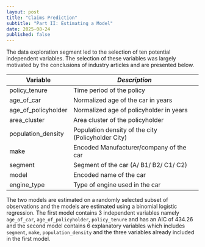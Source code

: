 ```yaml
---
layout: post
title: "Claims Prediction"
subtitle: "Part II: Estimating a Model"
date: 2025-08-24
published: false
---
```


The data exploration segment led to the selection of ten potential independent variables. The selection of these variables was largely motivated by the conclusions of industry articles and are presented below.

| **Variable**  | *Description* |
| ------------- | ------------------------------------- |
| policy_tenure | Time period of the policy |
| age_of_car | Normalized age of the car in years |
| age_of_policyholder | Normalized age of policyholder in years |
| area_cluster | Area cluster of the policyholder |
| population_density | Population density of the city (Policyholder City) |
| make | Encoded Manufacturer/company of the car |
| segment | Segment of the car (A/ B1/ B2/ C1/ C2) |
| model | Encoded name of the car |
| engine_type | Type of engine used in the car |

The two models are estimated on a randomly selected subset of observations and the models are estimated using a binomial logistic regression. The first model contains 3 independent variables namely ```age_of_car```, ```age_of_policyholder```, ```policy_tenure``` and has an AIC of 434.26 and the second model contains 6 explanatory variables which includes ```segment```, ```make```, ```population_density``` and the three variables already included in the first model. 